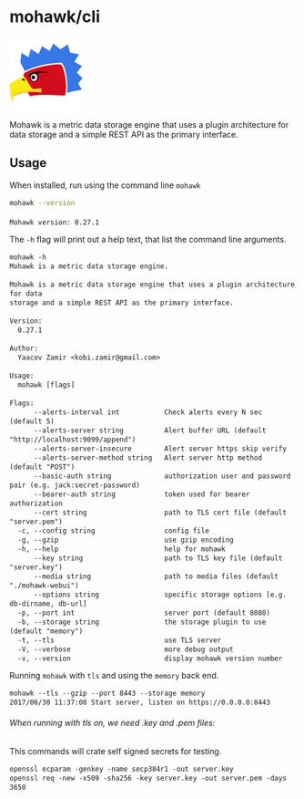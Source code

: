 

# mohawk/cli

![Mohawk](/images/logo-128.png?raw=true "Mohawk Logo")

Mohawk is a metric data storage engine that uses a plugin architecture for data storage and a simple REST API as the primary interface.

## Usage

When installed, run using the command line ``mohawk``

```bash
mohawk --version

Mohawk version: 0.27.1
```

The `-h` flag will print out a help text, that list the command line arguments.

```
mohawk -h
Mohawk is a metric data storage engine.

Mohawk is a metric data storage engine that uses a plugin architecture for data
storage and a simple REST API as the primary interface.

Version:
  0.27.1

Author:
  Yaacov Zamir <kobi.zamir@gmail.com>

Usage:
  mohawk [flags]

Flags:
      --alerts-interval int           Check alerts every N sec (default 5)
      --alerts-server string          Alert buffer URL (default "http://localhost:9099/append")
      --alerts-server-insecure        Alert server https skip verify
      --alerts-server-method string   Alert server http method (default "POST")
      --basic-auth string             authorization user and password pair (e.g. jack:secret-password)
      --bearer-auth string            token used for bearer authorization
      --cert string                   path to TLS cert file (default "server.pem")
  -c, --config string                 config file
  -g, --gzip                          use gzip encoding
  -h, --help                          help for mohawk
      --key string                    path to TLS key file (default "server.key")
      --media string                  path to media files (default "./mohawk-webui")
      --options string                specific storage options [e.g. db-dirname, db-url]
  -p, --port int                      server port (default 8080)
  -b, --storage string                the storage plugin to use (default "memory")
  -t, --tls                           use TLS server
  -V, --verbose                       more debug output
  -v, --version                       display mohawk version number
```

Running ``mohawk`` with ``tls`` and using the ``memory`` back end.

```
mohawk --tls --gzip --port 8443 --storage memory
2017/06/30 11:37:08 Start server, listen on https://0.0.0.0:8443
```

###### When running with tls on, we need .key and .pem files:

This commands will crate self signed secrets for testing.

```
openssl ecparam -genkey -name secp384r1 -out server.key
openssl req -new -x509 -sha256 -key server.key -out server.pem -days 3650
```
